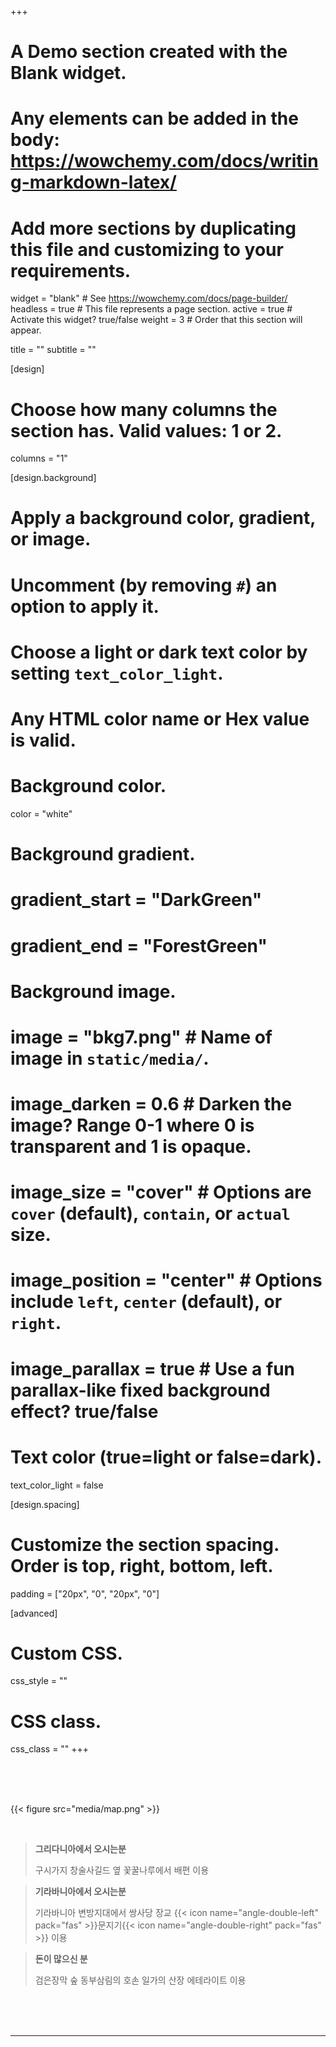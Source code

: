 +++
# A Demo section created with the Blank widget.
# Any elements can be added in the body: https://wowchemy.com/docs/writing-markdown-latex/
# Add more sections by duplicating this file and customizing to your requirements.

widget = "blank"  # See https://wowchemy.com/docs/page-builder/
headless = true  # This file represents a page section.
active = true  # Activate this widget? true/false
weight = 3  # Order that this section will appear.

title = ""
subtitle = ""

[design]
  # Choose how many columns the section has. Valid values: 1 or 2.
  columns = "1"

[design.background]
  # Apply a background color, gradient, or image.
  #   Uncomment (by removing `#`) an option to apply it.
  #   Choose a light or dark text color by setting `text_color_light`.
  #   Any HTML color name or Hex value is valid.

  # Background color.
  color = "white"

  # Background gradient.
  # gradient_start = "DarkGreen"
  # gradient_end = "ForestGreen"

  # Background image.
  # image = "bkg7.png"  # Name of image in `static/media/`.
  # image_darken = 0.6  # Darken the image? Range 0-1 where 0 is transparent and 1 is opaque.
  # image_size = "cover"  #  Options are `cover` (default), `contain`, or `actual` size.
  # image_position = "center"  # Options include `left`, `center` (default), or `right`.
  # image_parallax = true  # Use a fun parallax-like fixed background effect? true/false

  # Text color (true=light or false=dark).
  text_color_light = false

[design.spacing]
  # Customize the section spacing. Order is top, right, bottom, left.
  padding = ["20px", "0", "20px", "0"]

[advanced]
 # Custom CSS. 
 css_style = ""

 # CSS class.
 css_class = ""
+++

<br>
<br>
<br>

{{< figure src="media/map.png" >}}

<br>

> **그리다니아에서 오시는분**
>
> 구시가지 창술사길드 옆 꽃꿀나루에서 배편 이용

> **기라바니아에서 오시는분**
>
> 기라바니아 변방지대에서 쌍사당 장교 {{< icon name="angle-double-left" pack="fas" >}}문지기{{< icon name="angle-double-right" pack="fas" >}} 이용

> **돈이 많으신 분**
>
> 검은장막 숲 동부삼림의 호손 일가의 산장 에테라이트 이용


<br>
<br>
<br>

---
